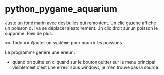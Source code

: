 python_pygame_aquarium
======================

Juste un fond marin avec des bulles qui remontent.
Un clic gauche affiche un poisson qui va se déplacer aléatoirement.
Un clic droit sur un poisson le supprime.
Rien de plus.

== Todo ==
Ajouter un système pour nourrir les poissons.

Le programme génère une erreur :
- quand on quitte en cliquand sur le bouton quitter sur le menu principal.
visiblement c'est une erreur sous windows, je n'en trouve pas la source.
